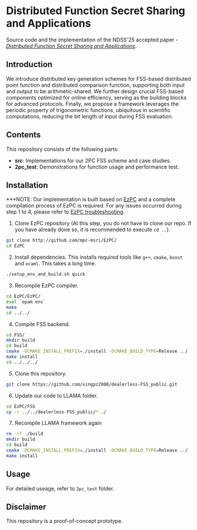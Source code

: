 # Distributed Function Secret Sharing and Applications
Source code and the implementation of the NDSS'25 accepted paper - [_Distributed Function Secret Sharing and Applications_](https://dx.doi.org/10.14722/ndss.2025.242233).

## Introduction
We introduce distributed key generation schemes for FSS-based distributed point function and distributed comparison function,
supporting both input and output to be arithmetic-shared. We further design crucial FSS-based components optimized for online efficiency, serving as the building blocks for advanced protocols.
Finally, we propose a framework leverages the periodic property of trigonometric functions, ubiquitous in scientific computations, reducing the bit length of input during FSS evaluation.

## Contents
This repository consists of the following parts:
- __src__: Implementations for our 2PC FSS scheme and case studies.
- __2pc_test__: Demonstrations for function usage and performance test.

## Installation
***NOTE: Our implementation is built based on [EzPC](https://github.com/mpc-msri/EzPC) and a complete compilation process of EzPC is required.
For any issues occurred during step 1 to 4, please refer to [EzPC troubleshooting](https://github.com/mpc-msri/EzPC/issues).

1. Clone EzPC repository (At this step, you do not have to clone our repo. If you have already done so, it is recommended to execute ```cd ..```).

```bash
git clone http://github.com/mpc-msri/EzPC/
cd EzPC
```

2. Install dependencies. This installs required tools like `g++`, `cmake`, `boost` and `ocaml`. This takes a long time.

```bash
./setup_env_and_build.sh quick
```

3. Recompile EzPC compiler.

```bash
cd EzPC/EzPC/
eval `opam env`
make
cd ../../
```

4. Compile FSS backend.

```bash
cd FSS/
mkdir build
cd build
cmake -DCMAKE_INSTALL_PREFIX=./install -DCMAKE_BUILD_TYPE=Release ../
make install
cd ../../../
```

5. Clone this repository.

```bash
git clone https://github.com/xingpz2008/dealerless-FSS_public.git
```

6. Update our code to LLAMA folder.

```bash
cd EzPC/FSS
cp -r ../../dealerless-FSS_public/* ./
```

7. Recompile LLAMA framework again

```bash
rm -rf ./build
mkdir build
cd build
cmake -DCMAKE_INSTALL_PREFIX=./install -DCMAKE_BUILD_TYPE=Release ../
make install
```

## Usage
For detailed useage, refer to `2pc_test` folder.

## Disclaimer
This repository is a proof-of-concept prototype.